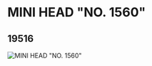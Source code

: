 # MINI HEAD "NO. 1560"
## 19516
![MINI HEAD "NO. 1560"](https://lc-www-live-s.legocdn.com/media/bricks/5/2/6100032.jpg)